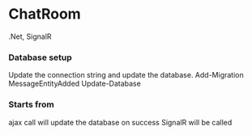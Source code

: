 # ChatRoom
.Net, SignalR


### Database setup
Update the connection string and update the database.
Add-Migration MessageEntityAdded
Update-Database

### Starts from

ajax call will update the database
on success SignalR will be called
